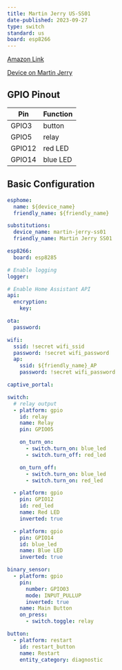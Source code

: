 ```yaml
---
title: Martin Jerry US-SS01
date-published: 2023-09-27
type: switch
standard: us
board: esp8266
---
```

[Amazon Link](https://www.amazon.com/Martin-Jerry-Assistant-Control-Installation/dp/B09C1R7PDK)

[Device on Martin Jerry](https://www.martinjerry.com/us-ss01-support)

## GPIO Pinout

| Pin   | Function |
| ----- | -------- |
| GPIO3 | button |
| GPIO5 | relay  |
| GPIO12 | red LED  |
| GPIO14 | blue LED |

## Basic Configuration

```yaml
esphome:
  name: ${device_name}
  friendly_name: ${friendly_name}

substitutions:
  device_name: martin-jerry-ss01
  friendly_name: Martin Jerry SS01

esp8266:
  board: esp8285

# Enable logging
logger:

# Enable Home Assistant API
api:
  encryption:
    key:

ota:
  password:

wifi:
  ssid: !secret wifi_ssid
  password: !secret wifi_password
  ap:
    ssid: ${friendly_name}_AP
    password: !secret wifi_password

captive_portal:

switch:
  # relay output
  - platform: gpio
    id: relay
    name: Relay
    pin: GPIO05

    on_turn_on:
      - switch.turn_on: blue_led
      - switch.turn_off: red_led

    on_turn_off:
      - switch.turn_on: blue_led
      - switch.turn_on: red_led

  - platform: gpio
    pin: GPIO12
    id: red_led
    name: Red LED
    inverted: true

  - platform: gpio
    pin: GPIO14
    id: blue_led
    name: Blue LED
    inverted: true

binary_sensor:
  - platform: gpio
    pin:
      number: GPIO03
      mode: INPUT_PULLUP
      inverted: true
    name: Main Button
    on_press:
      - switch.toggle: relay

button:
  - platform: restart
    id: restart_button
    name: Restart
    entity_category: diagnostic
```

